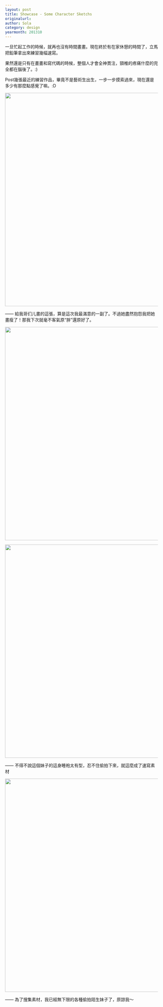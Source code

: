 ```yaml
---
layout: post
title: Showcase - Some Character Sketchs
originalurl:
author: Sola
category: design
yearmonth: 201310
---
```

<div id="chinese" class="blog-main-content" style="display:block;">
<p>一旦忙起工作的時候，就再也沒有時間畫畫。現在終於有在家休憩的時間了，立馬把鉛筆拿出來練習幾幅速寫。</p>
<p>果然還是只有在畫畫和寫代碼的時候，整個人才會全神貫注，頸椎的疼痛什麼的完全都在腦後了。:)</p>
<p>Post幾張最近的練習作品，畢竟不是藝術生出生，一步一步摸索過來，現在還是多少有那麼點感覺了嘛。:D</p>


<p><img class="post-img" src="{{ site.baseurl }}/assets/img/blog/5-4.jpg" style="width:700px;"></p>
<p> —— 給我哥们儿畫的這張，算是這次我最滿意的一副了。不過她盡然抱怨我把她畫瘦了！那我下次就毫不客氣原“胖”還原好了。</p>
<p><img class="post-img" src="{{ site.baseurl }}/assets/img/blog/5-3.jpg" style="width:700px;"></p>
<p></p>
<p><img class="post-img" src="{{ site.baseurl }}/assets/img/blog/5-2.jpg" style="width:700px;"></p>
<p> —— 不得不說這個妹子的這身睡袍太有型，忍不住偷拍下來，就這麼成了速寫素材</p>
<p><img class="post-img" src="{{ site.baseurl }}/assets/img/blog/5-1.jpg" style="width:700px;"></p>
<p> —— 為了搜集素材，我已經無下限的各種偷拍陌生妹子了，原諒我～</p>
</div>